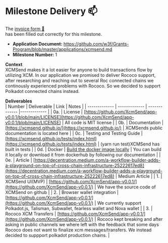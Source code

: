 # Milestone Delivery :mailbox:


The [invoice form :pencil:](https://docs.google.com/forms/d/e/1FAIpQLSfmNYaoCgrxyhzgoKQ0ynQvnNRoTmgApz9NrMp-hd8mhIiO0A/viewform)  
has been filled out correctly for this milestone.

* **Application Document:** https://github.com/w3f/Grants-Program/blob/master/applications/xcmsend.md
* **Milestone Number:** 1

**Context**    
XCMSend makes it a lot easier for anyone to build transactions flow by utilizing XCM. In our application we promised to deliver Rococo support, after researching and reaching out to several Roc connected chains we continously experienced problems with Rococo. So we decided to support Polkadot connected chains instead.



**Deliverables**   
| Number | Deliverable | Link | Notes |
| ------------- | ------------- | ------------- |------------- |
| 0a. | License | [https://github.com/XcmSend/app-v0.0.1/blob/main/LICENSE](https://github.com/XcmSend/app-v0.0.1/blob/main/LICENSE) | All code is MIT license | 
| 0b.  | Documentation | [https://xcmsend.github.io/](https://xcmsend.github.io/) | XCMSends public documentation is located here | 
| 0c. | Testing and Testing Guide | [https://xcmsend.github.io/tests/index.html](https://xcmsend.github.io/tests/index.html) | (yarn run test)XCMSend has built in tests | 
| 0d.  | Docker | [Build the docker image locally](https://xcmsend.github.io/deployments/docker.html#build-the-docker-image-locally) | You can build it locally or download it from dockerhub by following our documentation | 
| 0e. | Article | [https://decentration.medium.com/a-workflow-builder-adds-a-playground-on-top-of-cross-chain-infrastructure-25222617ed8](https://decentration.medium.com/a-workflow-builder-adds-a-playground-on-top-of-cross-chain-infrastructure-25222617ed8) | Medium Article | 
| 1.  | XCMSend UI(MVP) | [https://github.com/XcmSend/app-v0.0.1/](https://github.com/XcmSend/app-v0.0.1/) | We have the source code of XCMSend on github | 
| 2. | Browser wallet integration | [https://github.com/XcmSend/app-v0.0.1/](https://github.com/XcmSend/app-v0.0.1/) | We currently support Polkadot.js, Talisman, Subwallet, fearless wallet and Nova wallet | 
| 3.  | Rococo XCM Transfers | [https://github.com/XcmSend/app-v0.0.1/](https://github.com/XcmSend/app-v0.0.1/) | Rococo kept breaking and after asking in public channels we where left with the feedback that some days Rococo does not want to finalize xcm messages/transfers. We instead decided to suppport polkadot production chains. | 

